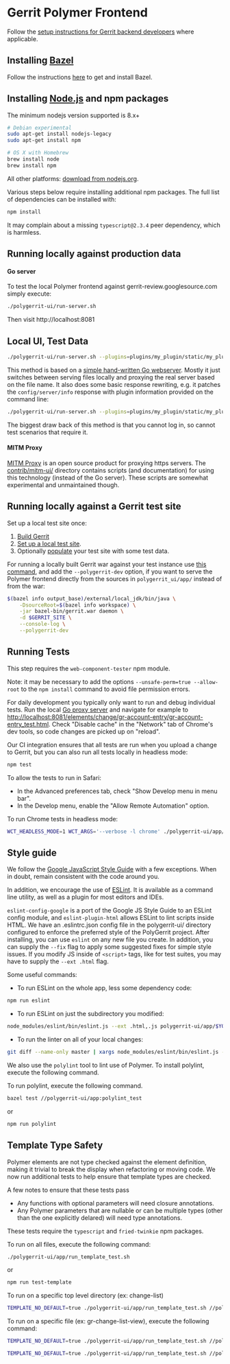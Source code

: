 # Gerrit Polymer Frontend

Follow the
[setup instructions for Gerrit backend developers](https://gerrit-review.googlesource.com/Documentation/dev-readme.html)
where applicable.

## Installing [Bazel](https://bazel.build/)

Follow the instructions
[here](https://gerrit-review.googlesource.com/Documentation/dev-bazel.html#_installation)
to get and install Bazel.

## Installing [Node.js](https://nodejs.org/en/download/) and npm packages

The minimum nodejs version supported is 8.x+

```sh
# Debian experimental
sudo apt-get install nodejs-legacy
sudo apt-get install npm

# OS X with Homebrew
brew install node
brew install npm
```

All other platforms:
[download from nodejs.org](https://nodejs.org/en/download/).

Various steps below require installing additional npm packages. The full list of
dependencies can be installed with:

```sh
npm install
```

It may complain about a missing `typescript@2.3.4` peer dependency, which is
harmless.

## Running locally against production data

#### Go server

To test the local Polymer frontend against gerrit-review.googlesource.com
simply execute:

```sh
./polygerrit-ui/run-server.sh
```

Then visit http://localhost:8081

## Local UI, Test Data

```sh
./polygerrit-ui/run-server.sh --plugins=plugins/my_plugin/static/my_plugin.js,plugins/my_plugin/static/my_plugin.html
```

This method is based on a
[simple hand-written Go webserver](https://gerrit.googlesource.com/gerrit/+/master/polygerrit-ui/server.go).
Mostly it just switches between serving files locally and proxying the real
server based on the file name. It also does some basic response rewriting, e.g.
it patches the `config/server/info` response with plugin information provided on
the command line:

```sh
./polygerrit-ui/run-server.sh --plugins=plugins/my_plugin/static/my_plugin.js,plugins/my_plugin/static/my_plugin.html
```

The biggest draw back of this method is that you cannot log in, so cannot test
scenarios that require it.

#### MITM Proxy

[MITM Proxy](https://mitmproxy.org/) is an open source product for proxying
https servers. The
[contrib/mitm-ui/](https://gerrit.googlesource.com/gerrit/+/master/contrib/mitm-ui/)
directory contains scripts (and documentation) for using this technology
(instead of the Go server). These scripts are somewhat experimental and
unmaintained though.

## Running locally against a Gerrit test site

Set up a local test site once:

1. [Build Gerrit](https://gerrit-review.googlesource.com/Documentation/dev-bazel.html#_gerrit_development_war_file)
2. [Set up a local test site](https://gerrit-review.googlesource.com/Documentation/dev-readme.html#init).
3. Optionally [populate](https://gerrit.googlesource.com/gerrit/+/master/contrib/populate-fixture-data.py) your test site with some test data.

For running a locally built Gerrit war against your test instance use
[this command](https://gerrit-review.googlesource.com/Documentation/dev-readme.html#run_daemon),
and add the `--polygerrit-dev` option, if you want to serve the Polymer frontend
directly from the sources in `polygerrit_ui/app/` instead of from the war:

```sh
$(bazel info output_base)/external/local_jdk/bin/java \
    -DsourceRoot=$(bazel info workspace) \
    -jar bazel-bin/gerrit.war daemon \
    -d $GERRIT_SITE \
    --console-log \
    --polygerrit-dev
```

## Running Tests

This step requires the `web-component-tester` npm module.

Note: it may be necessary to add the options `--unsafe-perm=true --allow-root`
to the `npm install` command to avoid file permission errors.

For daily development you typically only want to run and debug individual tests.
Run the local [Go proxy server](#go-server) and navigate for example to
<http://localhost:8081/elements/change/gr-account-entry/gr-account-entry_test.html>.
Check "Disable cache" in the "Network" tab of Chrome's dev tools, so code
changes are picked up on "reload".

Our CI integration ensures that all tests are run when you upload a change to
Gerrit, but you can also run all tests locally in headless mode:

```sh
npm test
```

To allow the tests to run in Safari:

* In the Advanced preferences tab, check "Show Develop menu in menu bar".
* In the Develop menu, enable the "Allow Remote Automation" option.

To run Chrome tests in headless mode:

```sh
WCT_HEADLESS_MODE=1 WCT_ARGS='--verbose -l chrome' ./polygerrit-ui/app/run_test.sh
```

## Style guide

We follow the [Google JavaScript Style Guide](https://google.github.io/styleguide/javascriptguide.xml)
with a few exceptions. When in doubt, remain consistent with the code around you.

In addition, we encourage the use of [ESLint](http://eslint.org/).
It is available as a command line utility, as well as a plugin for most editors
and IDEs.

`eslint-config-google` is a port of the Google JS Style Guide to an ESLint
config module, and `eslint-plugin-html` allows ESLint to lint scripts inside
HTML.
We have an .eslintrc.json config file in the polygerrit-ui/ directory configured
to enforce the preferred style of the PolyGerrit project.
After installing, you can use `eslint` on any new file you create.
In addition, you can supply the `--fix` flag to apply some suggested fixes for
simple style issues.
If you modify JS inside of `<script>` tags, like for test suites, you may have
to supply the `--ext .html` flag.

Some useful commands:

* To run ESLint on the whole app, less some dependency code:

```sh
npm run eslint
```

* To run ESLint on just the subdirectory you modified:

```sh
node_modules/eslint/bin/eslint.js --ext .html,.js polygerrit-ui/app/$YOUR_DIR_HERE
```

* To run the linter on all of your local changes:

```sh
git diff --name-only master | xargs node_modules/eslint/bin/eslint.js --ext .html,.js
```

We also use the `polylint` tool to lint use of Polymer. To install polylint,
execute the following command.

To run polylint, execute the following command.

```sh
bazel test //polygerrit-ui/app:polylint_test
```

or

```sh
npm run polylint
```

## Template Type Safety
Polymer elements are not type checked against the element definition, making it
trivial to break the display when refactoring or moving code. We now run
additional tests to help ensure that template types are checked.

A few notes to ensure that these tests pass
- Any functions with optional parameters will need closure annotations.
- Any Polymer parameters that are nullable or can be multiple types (other than
  the one explicitly delared) will need type annotations.

These tests require the `typescript` and `fried-twinkie` npm packages.

To run on all files, execute the following command:

```sh
./polygerrit-ui/app/run_template_test.sh
```

or

```sh
npm run test-template
```

To run on a specific top level directory (ex: change-list)
```sh
TEMPLATE_NO_DEFAULT=true ./polygerrit-ui/app/run_template_test.sh //polygerrit-ui/app:template_test_change-list
```

To run on a specific file (ex: gr-change-list-view), execute the following command:
```sh
TEMPLATE_NO_DEFAULT=true ./polygerrit-ui/app/run_template_test.sh //polygerrit-ui/app:template_test_<TOP_LEVEL_DIRECTORY> --test_arg=<VIEW_NAME>
```

```sh
TEMPLATE_NO_DEFAULT=true ./polygerrit-ui/app/run_template_test.sh //polygerrit-ui/app:template_test_change-list --test_arg=gr-change-list-view
```
